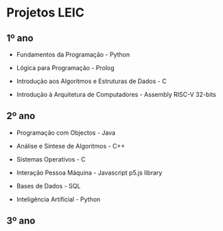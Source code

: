 # Projetos LEIC

## 1º ano
- Fundamentos da Programação - Python
- Lógica para Programação - Prolog

- Introdução aos Algoritmos e Estruturas de Dados - C
- Introdução à Arquitetura de Computadores - Assembly RISC-V 32-bits

## 2º ano
- Programação com Objectos - Java
- Análise e Síntese de Algoritmos - C++
- Sistemas Operativos - C

- Interação Pessoa Máquina - Javascript p5.js library
- Bases de Dados - SQL
- Inteligência Artificial - Python

## 3º ano
